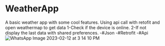 # WeatherApp
A basic weather app with some cool features.
Using api call with retofit 
and open weathermap to get data 
1-Check if the device is online.
2-If not display the last data with shared preferences.
-#Json
-#Retrofit
-#Api
![WhatsApp Image 2023-02-12 at 3 14 10 PM](https://user-images.githubusercontent.com/122797180/218315142-ea85662d-f085-4188-9095-726d27533f5c.jpeg)
